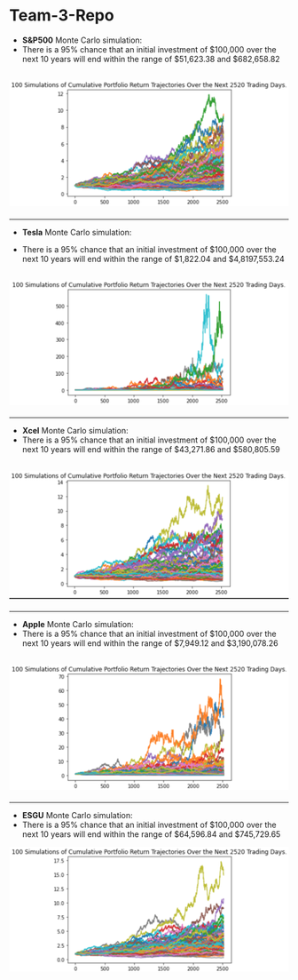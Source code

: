 # Team-3-Repo

- **S&P500** Monte Carlo simulation:
- There is a 95% chance that an initial investment of $100,000 over the next 10 years will end within the range of $51,623.38 and $682,658.82

![](SPY_MC.png)
---
---

- **Tesla** Monte Carlo simulation:

- There is a 95% chance that an initial investment of $100,000 over the next 10 years will end within the range of $1,822.04 and $4,8197,553.24

![](TSLA_MC.png)
---
---

- **Xcel** Monte Carlo simulation:
- There is a 95% chance that an initial investment of $100,000 over the next 10 years will end within the range of $43,271.86 and $580,805.59

![](XEL_MC.png)
---
---

- **Apple** Monte Carlo simulation:
- There is a 95% chance that an initial investment of $100,000 over the next 10 years will end within the range of $7,949.12 and $3,190,078.26

![](AAPL_MC.png)
---
---

- **ESGU** Monte Carlo simulation:
- There is a 95% chance that an initial investment of $100,000 over the next 10 years will end within the range of $64,596.84 and $745,729.65

![](ESGU_MC.png)
